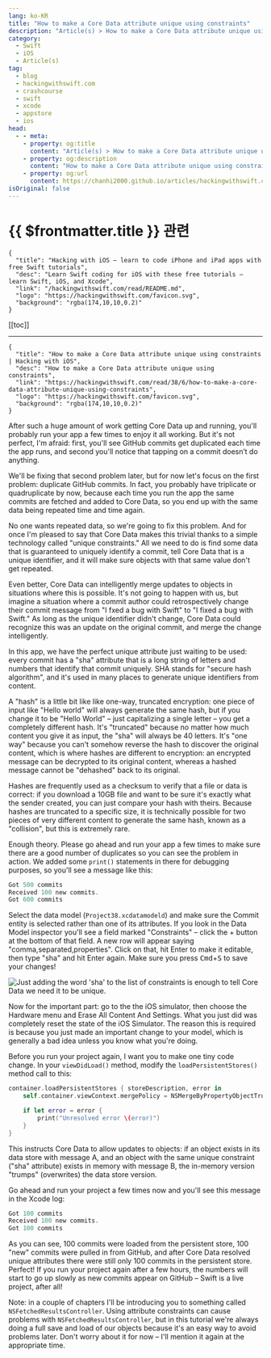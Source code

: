 ```yaml
---
lang: ko-KR
title: "How to make a Core Data attribute unique using constraints"
description: "Article(s) > How to make a Core Data attribute unique using constraints"
category:
  - Swift
  - iOS
  - Article(s)
tag: 
  - blog
  - hackingwithswift.com
  - crashcourse
  - swift
  - xcode
  - appstore
  - ios  
head:
  - - meta:
    - property: og:title
      content: "Article(s) > How to make a Core Data attribute unique using constraints"
    - property: og:description
      content: "How to make a Core Data attribute unique using constraints"
    - property: og:url
      content: https://chanhi2000.github.io/articles/hackingwithswift.com/read/38/06-how-to-make-a-core-data-attribute-unique-using-constraints.html
isOriginal: false
---
```


# {{ $frontmatter.title }} 관련

```component VPCard
{
  "title": "Hacking with iOS – learn to code iPhone and iPad apps with free Swift tutorials",
  "desc": "Learn Swift coding for iOS with these free tutorials – learn Swift, iOS, and Xcode",
  "link": "/hackingwithswift.com/read/README.md",
  "logo": "https://hackingwithswift.com/favicon.svg",
  "background": "rgba(174,10,10,0.2)"
}
```

[[toc]]

---

```component VPCard
{
  "title": "How to make a Core Data attribute unique using constraints | Hacking with iOS",
  "desc": "How to make a Core Data attribute unique using constraints",
  "link": "https://hackingwithswift.com/read/38/6/how-to-make-a-core-data-attribute-unique-using-constraints",
  "logo": "https://hackingwithswift.com/favicon.svg",
  "background": "rgba(174,10,10,0.2)"
}
```

After such a huge amount of work getting Core Data up and running, you'll probably run your app a few times to enjoy it all working. But it's not perfect, I'm afraid: first, you'll see GitHub commits get duplicated each time the app runs, and second you'll notice that tapping on a commit doesn’t do anything.

We'll be fixing that second problem later, but for now let's focus on the first problem: duplicate GitHub commits. In fact, you probably have triplicate or quadruplicate by now, because each time you run the app the same commits are fetched and added to Core Data, so you end up with the same data being repeated time and time again.

No one wants repeated data, so we're going to fix this problem. And for once I'm pleased to say that Core Data makes this trivial thanks to a simple technology called "unique constraints." All we need to do is find some data that is guaranteed to uniquely identify a commit, tell Core Data that is a unique identifier, and it will make sure objects with that same value don't get repeated.

Even better, Core Data can intelligently merge updates to objects in situations where this is possible. It's not going to happen with us, but imagine a situation where a commit author could retrospectively change their commit message from "I fxed a bug with Swift" to "I fixed a bug with Swift." As long as the unique identifier didn't change, Core Data could recognize this was an update on the original commit, and merge the change intelligently.

In this app, we have the perfect unique attribute just waiting to be used: every commit has a "sha" attribute that is a long string of letters and numbers that identify that commit uniquely. SHA stands for "secure hash algorithm", and it's used in many places to generate unique identifiers from content.

A "hash" is a little bit like like one-way, truncated encryption: one piece of input like "Hello world" will always generate the same hash, but if you change it to be "Hello World" – just capitalizing a single letter – you get a completely different hash. It's "truncated" because no matter how much content you give it as input, the "sha" will always be 40 letters. It's "one way" because you can't somehow reverse the hash to discover the original content, which is where hashes are different to encryption: an encrypted message can be decrypted to its original content, whereas a hashed message cannot be "dehashed" back to its original.

Hashes are frequently used as a checksum to verify that a file or data is correct: if you download a 10GB file and want to be sure it's exactly what the sender created, you can just compare your hash with theirs. Because hashes are truncated to a specific size, it is technically possible for two pieces of very different content to generate the same hash, known as a "collision", but this is extremely rare.

Enough theory. Please go ahead and run your app a few times to make sure there are a good number of duplicates so you can see the problem in action. We added some `print()` statements in there for debugging purposes, so you'll see a message like this:

```swift
Got 500 commits
Received 100 new commits.
Got 600 commits
```

Select the data model (<FontIcon icon="iconfont icon-xcode"/>`Project38.xcdatamodeld`) and make sure the Commit entity is selected rather than one of its attributes. If you look in the Data Model inspector you'll see a field marked "Constraints" – click the + button at the bottom of that field. A new row will appear saying "comma,separated,properties". Click on that, hit Enter to make it editable, then type "sha" and hit Enter again. Make sure you press <kbd>Cmd</kbd>+<kbd>S</kbd> to save your changes!

![Just adding the word 'sha' to the list of constraints is enough to tell Core Data we need it to be unique.](https://hackingwithswift.com/img/books/hws/38-8@2x.png)

Now for the important part: go to the the iOS simulator, then choose the Hardware menu and Erase All Content And Settings.
What you just did was completely reset the state of the iOS Simulator. The reason this is required is because you just made an important change to your model, which is generally a bad idea unless you know what you're doing.

Before you run your project again, I want you to make one tiny code change. In your `viewDidLoad()` method, modify the `loadPersistentStores()` method call to this:

```swift
container.loadPersistentStores { storeDescription, error in
    self.container.viewContext.mergePolicy = NSMergeByPropertyObjectTrumpMergePolicy

    if let error = error {
        print("Unresolved error \(error)")
    }
}
```

This instructs Core Data to allow updates to objects: if an object exists in its data store with message A, and an object with the same unique constraint ("sha" attribute) exists in memory with message B, the in-memory version "trumps" (overwrites) the data store version.

Go ahead and run your project a few times now and you'll see this message in the Xcode log:

```swift
Got 100 commits
Received 100 new commits.
Got 100 commits
```

As you can see, 100 commits were loaded from the persistent store, 100 "new" commits were pulled in from GitHub, and after Core Data resolved unique attributes there were still only 100 commits in the persistent store. Perfect! If you run your project again after a few hours, the numbers will start to go up slowly as new commits appear on GitHub – Swift is a live project, after all!

Note: in a couple of chapters I'll be introducing you to something called `NSFetchedResultsController`. Using attribute constraints can cause problems with `NSFetchedResultsController`, but in this tutorial we're always doing a full save and load of our objects because it's an easy way to avoid problems later. Don't worry about it for now – I'll mention it again at the appropriate time.

